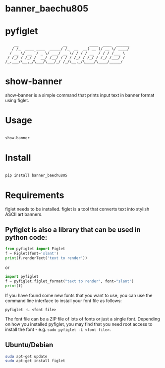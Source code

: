 # banner_baechu805

# **pyfiglet**
```
    __                    __          ____  ____  ______
   / /_  ____ ____  _____/ /_  __  __( __ )/ __ \/ ____/
  / __ \/ __ `/ _ \/ ___/ __ \/ / / / __  / / / /___ \
 / /_/ / /_/ /  __/ /__/ / / / /_/ / /_/ / /_/ /___/ /
/_.___/\__,_/\___/\___/_/ /_/\__,_/\____/\____/_____/

```

# show-banner

show-banner is a simple command that prints input text in banner format using figlet.

# Usage
```py

show-banner

```
# Install

```py

pip install banner_baechu805

```
# Requirements

figlet needs to be installed. figlet is a tool that converts text into stylish ASCII art banners.

## Pyfiglet is also a library that can be used in python code:

```py
from pyfiglet import Figlet
f = Figlet(font='slant')
print(f.renderText('text to render'))
```

or

```py
import pyfiglet
f = pyfiglet.figlet_format("text to render", font="slant")
print(f)
```
If you have found some new fonts that you want to use, you can use the
command line interface to install your font file as follows:

`pyfiglet -L <font file>`

The font file can be a ZIP file of lots of fonts or just a single font.
Depending on how you installed pyfiglet, you may find that you need
root access to install the font - e.g. `sudo pyfiglet -L <font file>`.

## Ubuntu/Debian

```sh
sudo apt-get update
sudo apt-get install figlet

